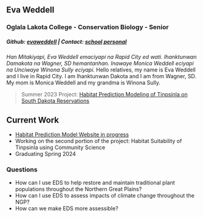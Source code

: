 ## Eva Weddell
### Oglala Lakota College - Conservation Biology - Senior

##### Github: [evaweddell](https://github.com/evaweddell) | Contact: [school](eweddell26630@olc.edu) [personal](ew123123@gmail.com)
*Han Mitakiyapi, Eva Weddell emaciyapi na Rapid City ed wati. Ihanktunwan Damakota na Wagner, SD hemantanhan. Inawaye Monica Weddell eciyapi na Unciwaye Winona Sully eciyapi.* Hello relatives, my name is Eva Weddell and I live in Rapid City. I am Ihanktunwan Dakota and I am from Wagner, SD. My mom is Monica Weddell and my grandma is Winona Sully.

> Summer 2023 Project: [Habitat Prediction Modeling of Tinpsinla on South Dakota Reservations](https://figshare.com/articles/media/Habitat_Prediction_Modeling_of_Tinpsila_on_South_Dakota_Reservations/24143073)

## Current Work
- [Habitat Prediction Model Website in progress](https://evaweddell.github.io/Tinpsinla_Project/theme/index.html) 
- Working on the second portion of the project: Habitat Suitability of Tinpsinla using Community Science
- Graduating Spring 2024

### Questions 
- How can I use EDS to help restore and maintain traditional plant populations throughout the Northern Great Plains?
- How can I use EDS to assess impacts of climate change throughout the NGP?
- How can we make EDS more assessible? 
